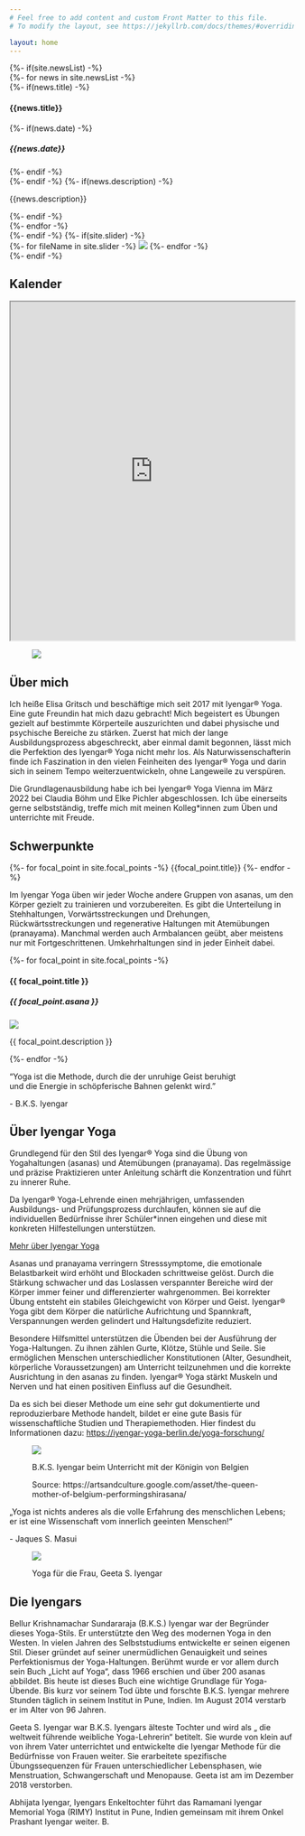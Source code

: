```yaml
---
# Feel free to add content and custom Front Matter to this file.
# To modify the layout, see https://jekyllrb.com/docs/themes/#overriding-theme-defaults

layout: home
---
```


<section id="landing">
	{%- if(site.newsList) -%}
	<div id="news-list">
		{%- for news in site.newsList -%}
	 		<div class="news">
	 			{%- if(news.title) -%}
	 			<div class="news-header">
		 			<h4>{{news.title}}</h4>
		 			{%- if(news.date) -%}
		 			<h5>{{news.date}}</h5>
		 			{%- endif -%}
	 			</div>
	 			{%- endif -%}
	 			{%- if(news.description) -%}
	 			<p>{{news.description}}</p>
	 			{%- endif -%}
	 		</div>
		{%- endfor -%}
	</div>
	{%- endif -%}
	{%- if(site.slider) -%}
	<div class="gallery js-flickity" data-flickity-options='{ "wrapAround": true, "autoPlay": 3000, "imagesLoaded": true, "fade": true, "draggable": false, "pauseAutoPlayOnHover": false, "setGallerySize": false }'>
		{%- for fileName in site.slider -%}
		<img src="/assets/imgs/slider/{{ fileName }}">
		{%- endfor -%}
	</div>
	{%- endif -%}

</section>
<section id="kalender">
	<h2>Kalender</h2>
	<div class="kalender">
		<iframe width="100%" height="600" src="https://site.arboxapp.com/schedule?identifier=SwxyldKI&amp;whitelabel=Arbox&amp;referer=site&amp;lang=en"></iframe>
	</div>
</section>
<section id="about">
	<div class="wrapper">
		<div id="about-me" class="text-with-image columns-2 vertical-center-items">
			<figure class="img-with-subtitle">
				<img src="/assets/imgs/Elisa.png">
			</figure>
			<div class="text">
				<h2>Über mich</h2>
				<p>Ich heiße Elisa Gritsch und beschäftige mich seit 2017 mit Iyengar® Yoga. Eine gute Freundin hat mich dazu gebracht! Mich begeistert es Übungen gezielt auf bestimmte Körperteile auszurichten und dabei physische und psychische Bereiche zu stärken. Zuerst hat mich der lange Ausbildungsprozess abgeschreckt, aber einmal damit begonnen, lässt mich die Perfektion des Iyengar® Yoga nicht mehr los. Als Naturwissenschafterin finde ich Faszination in den vielen Feinheiten des Iyengar® Yoga und darin sich in seinem Tempo weiterzuentwickeln, ohne Langeweile zu verspüren.</p>
				<p>Die Grundlagenausbildung habe ich bei Iyengar® Yoga Vienna im März 2022 bei Claudia Böhm und Elke Pichler abgeschlossen. Ich übe einerseits gerne selbstständig, treffe mich mit meinen Kolleg*innen zum Üben und unterrichte mit Freude.</p>
			</div>
		</div>
	</div>
</section>
<section>
	<div class="wrapper">
		<div id="iyengar-focal-points">
			<h2>Schwerpunkte</h2>
			 <p class="inline-bullet-list">
			 	{%- for focal_point in site.focal_points -%}
			 	<span class="bullet">{{focal_point.title}}</span>
				{%- endfor -%}
			</p>
			 <p>
			 	Im Iyengar Yoga üben wir jeder Woche andere Gruppen von asanas, um den Körper gezielt zu trainieren und vorzubereiten. Es gibt die Unterteilung in Stehhaltungen, Vorwärtsstreckungen und Drehungen, Rückwärtsstreckungen und regenerative Haltungen mit Atemübungen (pranayama). Manchmal werden auch Armbalancen geübt, aber meistens nur mit Fortgeschrittenen. Umkehrhaltungen sind in jeder Einheit dabei.
			 </p>
			 <div class="cards">
			 	{%- for focal_point in site.focal_points -%}
				 <div class="card">
				 	<div class="card-header">
				 		<div>
					 		<h4 class="card-title">{{ focal_point.title }}</h4>
					 		<h5 class="card-subtitle">{{ focal_point.asana }}</h5>
					 	</div>
				 	</div>
				 	<div class="card-image">
				 		<img src="/assets/imgs/focal-points/{{ focal_point.image }}"/>
				 		<p class="card-image-description">{{ focal_point.description }}</p>
				 	</div>
				 </div>
				 {%- endfor -%}
			 </div>
		</div>
	</div>
</section>
<section id="iyengar">
	<div id="iyengar-quote" class="quote">
		<p class="quote-text">“Yoga ist die Methode, durch die der unruhige Geist beruhigt <br>und die Energie in schöpferische Bahnen gelenkt wird.”</p>
		<p class="quote-source">- B.K.S. Iyengar</p>
	</div>
	<div class="wrapper">
		<div id="about-iyengar" class="text-with-image columns-2">
			<div class="text">
				<h2>Über Iyengar Yoga</h2>
				<p>Grundlegend für den Stil des Iyengar® Yoga sind die Übung von Yogahaltungen (asanas) und Atemübungen (pranayama). Das regelmässige und präzise Praktizieren unter Anleitung schärft die Konzentration und führt zu innerer Ruhe.</p>
				<p>Da Iyengar® Yoga-Lehrende einen mehrjährigen, umfassenden Ausbildungs- und Prüfungsprozess durchlaufen, können sie auf die individuellen Bedürfnisse ihrer Schüler*innen eingehen und diese mit konkreten Hilfestellungen unterstützen.</p>
				<a href="" onclick="return showMore(this)">Mehr über Iyengar Yoga</a>
				<p class="show-more">Asanas und pranayama verringern Stresssymptome, die emotionale Belastbarkeit wird erhöht und Blockaden schrittweise gelöst. Durch die Stärkung schwacher und das Loslassen verspannter Bereiche wird der Körper immer feiner und differenzierter wahrgenommen. Bei korrekter Übung entsteht ein stabiles Gleichgewicht von Körper und Geist. Iyengar® Yoga gibt dem Körper die natürliche Aufrichtung und Spannkraft, Verspannungen werden gelindert und Haltungsdefizite reduziert.</p>
				<p class="show-more">Besondere Hilfsmittel unterstützen die Übenden bei der Ausführung der Yoga-Haltungen. Zu ihnen zählen Gurte, Klötze, Stühle und Seile. Sie ermöglichen Menschen unterschiedlicher Konstitutionen (Alter, Gesundheit, körperliche Voraussetzungen) am Unterricht teilzunehmen und die korrekte Ausrichtung in den asanas zu finden. Iyengar® Yoga stärkt Muskeln und Nerven und hat einen positiven Einfluss auf die Gesundheit.</p>
				<p class="show-more">Da es sich bei dieser Methode um eine sehr gut dokumentierte und reproduzierbare Methode handelt, bildet er eine gute Basis für wissenschaftliche Studien und Therapiemethoden. Hier findest du Informationen dazu: <a href="https://iyengar-yoga-berlin.de/yoga-forschung/" target="_blank">https://iyengar-yoga-berlin.de/yoga-forschung/</a></p>
			</div>
			<figure class="img-with-subtitle">
				<img src="/assets/imgs/queen.png">
				<figcaption class="caption caption-left">
					<p>B.K.S. Iyengar beim Unterricht mit der Königin von Belgien</p>
					<p>Source: https://artsandculture.google.com/asset/the-queen-mother-of-belgium-performingshirasana/</p>
				</figcaption>
			</figure>
		</div>
	</div><!-- ./wrapper-->
	<div id="masui-quote" class="quote">
		<p class="quote-text">„Yoga ist nichts anderes als die volle Erfahrung des menschlichen Lebens; <br>er ist eine Wissenschaft vom innerlich geeinten Menschen!“</p>
		<p class="quote-source">- Jaques S. Masui</p>
	</div>
	<div class="wrapper">
		<div id="iyengars" class="text-with-image columns-2 vertical-center-items">
			<figure class="img-with-subtitle">
				<img src="/assets/imgs/geeta.png">
				<figcaption class="caption caption-left">
					<p>Yoga für die Frau, Geeta S. Iyengar</p>
				</figcaption>
			</figure>
			<div class="text">
				<h2>Die Iyengars</h2>
				<p>Bellur Krishnamachar Sundararaja (B.K.S.) Iyengar war der Begründer dieses Yoga-Stils. Er unterstützte den Weg des modernen Yoga in den Westen. In vielen Jahren des Selbststudiums entwickelte er seinen eigenen Stil. Dieser gründet auf seiner unermüdlichen Genauigkeit und seines Perfektionismus der Yoga-Haltungen. Berühmt wurde er vor allem durch sein Buch „Licht auf Yoga“, dass 1966 erschien und über 200 asanas abbildet. Bis heute ist dieses Buch eine wichtige Grundlage für Yoga-Übende. Bis kurz vor seinem Tod übte und forschte B.K.S. Iyengar mehrere Stunden täglich in seinem Institut in Pune, Indien. Im August 2014 verstarb er im Alter von 96 Jahren.</p>
				<p>Geeta S. Iyengar war B.K.S. Iyengars älteste Tochter und wird als „ die weltweit führende weibliche Yoga-Lehrerin“ betitelt. Sie wurde von klein auf von ihrem Vater unterrichtet und entwickelte die Iyengar Methode für die Bedürfnisse von Frauen weiter. Sie erarbeitete spezifische Übungssequenzen für Frauen unterschiedlicher Lebensphasen, wie Menstruation, Schwangerschaft und Menopause. Geeta ist am im Dezember 2018 verstorben.</p>
				<p>Abhijata Iyengar, Iyengars Enkeltochter führt das Ramamani Iyengar Memorial Yoga (RIMY) Institut in Pune, Indien gemeinsam mit ihrem Onkel Prashant Iyengar weiter. B.</p>
			</div>
		</div>
	</div><!-- ./wrapper -->
	
</section>


